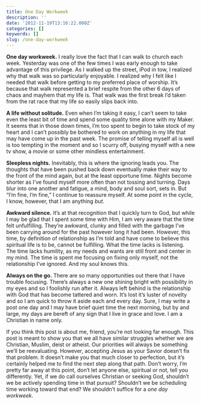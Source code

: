 ```yaml
---
title: One Day Workweek
description: ''
date: '2012-11-19T13:16:22.000Z'
categories: []
keywords: []
slug: /one-day-workweek
---
```


**One day workweek.** I really love the fact that I can walk to church each week. Yesterday was one of the few times I was early enough to take advantage of this privilege. As I walked up the street, iPod in tow, I realized why that walk was so particularly enjoyable. I realized why I felt like I needed that walk before getting to my preferred place of worship. It’s because that walk represented a brief respite from the other 6 days of chaos and mayhem that my life is. That walk was the first break I’d taken from the rat race that my life so easily slips back into.

**A life without solitude.** Even when I’m taking it easy, I can’t seem to take even the least bit of time and spend some quality time alone with my Maker. It seems that in those down times, I’m too spent to begin to take stock of my heart and I can’t possibly be bothered to work on anything in my life that may have come up in the past week. The promise of telling myself all is well is too tempting in the moment and so I scurry off, busying myself with a new tv show, a movie or some other mindless entertainment.

**Sleepless nights.** Inevitably, this is where the ignoring leads you. The thoughts that have been pushed back down eventually make their way to the front of the mind again, but at the least opportune time. Nights become shorter as I’ve found myself more often than not tossing and turning. Days blur into one another and fatigue, a mind, body and soul sort, sets in. But “I’m fine, I’m fine,” I continue to reassure myself. At some point in the cycle, I know, however, that I am anything _but_.

**Awkward silence.** It’s at that recognition that I quickly turn to God, but while I may be glad that I spent some time with Him, I am very aware that the time felt unfulfilling. They’re awkward, clunky and filled with the garbage I’ve been carrying around for the past however long it had been. However, this time, by definition of relationship as I’m told and have come to believe this spiritual life is to be, cannot be fulfilling. What the time lacks is listening. The time lacks humility, as my needs and wants are still front and center in my mind. The time is spent me focusing on fixing only myself, not the relationship I’ve ignored. And my soul knows this.

**Always on the go.** There are so many opportunities out there that I have trouble focusing. There’s always a new one shining bright with possibility in my eyes and so I foolishly run after it. Always left behind is the relationship with God that has become tattered and worn. It’s lost it’s luster of novelty and so I am quick to throw it aside each and every day. Sure, I may write a post one day and I may have brief quiet time the next morning, but by and large, my days are bereft of any sign that I live in grace and love. I am a Christian in name only.

If you think this post is about me, friend, you’re not looking far enough. This post is meant to show you that we all have similar struggles whether we are Christian, Muslim, deist or atheist. Our priorities will always be something we’ll be reevaluating. However, accepting Jesus as your Savior doesn’t fix that problem. It doesn’t make you that much closer to perfection, but it’s certainly helped me to find the next step along that path. Don’t worry, I’m pretty far away at this point, don’t let anyone else, spiritual or not, tell you differently. Yet, if we do call ourselves Christian or seeking God, shouldn’t we be actively spending time in that pursuit? Shouldn’t we be scheduling time working toward that end? We shouldn’t suffice for a _one day workweek_.